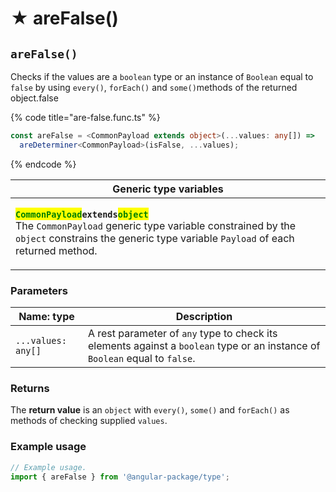 # ★ areFalse()

## `areFalse()`

Checks if the values are a `boolean` type or an instance of `Boolean` equal to `false` by using `every()`, `forEach()` and `some()`methods of the returned object.false

{% code title="are-false.func.ts" %}
```typescript
const areFalse = <CommonPayload extends object>(...values: any[]) =>
  areDeterminer<CommonPayload>(isFalse, ...values);
```
{% endcode %}

| Generic type variables                                                                                                                                                                                                                                                                                                                                                            |
| --------------------------------------------------------------------------------------------------------------------------------------------------------------------------------------------------------------------------------------------------------------------------------------------------------------------------------------------------------------------------------- |
| <p><mark style="color:green;"><strong><code>CommonPayload</code></strong></mark><strong><code>extends</code></strong><mark style="color:green;"><strong><code>object</code></strong></mark><br>The <code>CommonPayload</code> generic type variable constrained by the <code>object</code> constrains the generic type variable <code>Payload</code> of each returned method.</p> |

### Parameters

| Name: type         | Description                                                                                                                 |
| ------------------ | --------------------------------------------------------------------------------------------------------------------------- |
| `...values: any[]` | A rest parameter of `any` type to check its elements against a `boolean` type or an instance of `Boolean` equal to `false`. |

### Returns

The **return value** is an `object` with `every()`, `some()` and `forEach()` as methods of checking supplied `values`.

### Example usage

```typescript
// Example usage.
import { areFalse } from '@angular-package/type';


```

